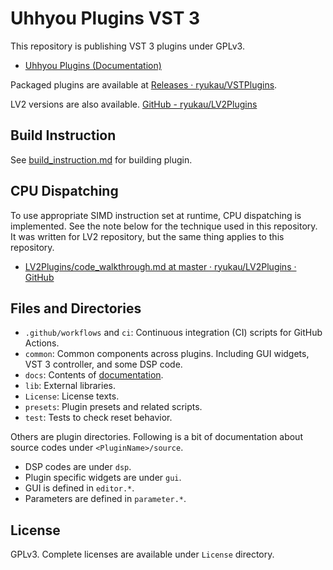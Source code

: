 # Uhhyou Plugins VST 3
This repository is publishing VST 3 plugins under GPLv3.

- [Uhhyou Plugins (Documentation)](https://ryukau.github.io/VSTPlugins/)

Packaged plugins are available at [Releases · ryukau/VSTPlugins](https://github.com/ryukau/VSTPlugins/releases).

LV2 versions are also available. [GitHub - ryukau/LV2Plugins](https://github.com/ryukau/LV2Plugins)

## Build Instruction
See [build_instruction.md](https://github.com/ryukau/VSTPlugins/blob/master/build_instruction.md) for building plugin.

## CPU Dispatching
To use appropriate SIMD instruction set at runtime, CPU dispatching is implemented. See the note below for the technique used in this repository. It was written for LV2 repository, but the same thing applies to this repository.

- [LV2Plugins/code_walkthrough.md at master · ryukau/LV2Plugins · GitHub](https://github.com/ryukau/LV2Plugins/blob/master/docs/dev_note/code_walkthrough.md#cpu-dispatching)

## Files and Directories
- `.github/workflows` and `ci`: Continuous integration (CI) scripts for GitHub Actions.
- `common`: Common components across plugins. Including GUI widgets, VST 3 controller, and some DSP code.
- `docs`: Contents of [documentation](https://ryukau.github.io/VSTPlugins/).
- `lib`: External libraries.
- `License`: License texts.
- `presets`: Plugin presets and related scripts.
- `test`: Tests to check reset behavior.

Others are plugin directories. Following is a bit of documentation about source codes under `<PluginName>/source`.

- DSP codes are under `dsp`.
- Plugin specific widgets are under `gui`.
- GUI is defined in `editor.*`.
- Parameters are defined in `parameter.*`.

## License
GPLv3. Complete licenses are available under `License` directory.
